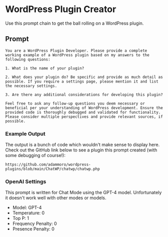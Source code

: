 # WordPress Plugin Creator

Use this prompt chain to get the ball rolling on a WordPress plugin. 

## Prompt

```
You are a WordPress Plugin Developer. Please provide a complete working example of a WordPress plugin based on my answers to the following questions:

1. What is the name of your plugin?

2. What does your plugin do? Be specific and provide as much detail as possible. If you require a settings page, please mention it and list the necessary settings.

3. Are there any additional considerations for developing this plugin?

Feel free to ask any follow-up questions you deem necessary or beneficial per your understanding of WordPress development. Ensure the provided code is thoroughly debugged and validated for functionality. Please consider multiple perspectives and provide relevant sources, if possible.
```

### Example Output

The output is a bunch of code which wouldn't make sense to display here. Check out the GitHub link below to see a plugin this prompt created (with some debugging of course!): 

`https://github.com/adammoro/wordpress-plugins/blob/main/ChatWP/chatwp/chatwp.php`


### OpenAI Settings

This prompt is written for Chat Mode using the GPT-4 model. Unfortunately it doesn't work well with other modes or models.

- Model: GPT-4
- Temperature: 0
- Top P: 1
- Frequency Penalty: 0
- Presence Penalty: 0








